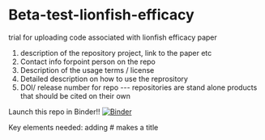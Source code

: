 # Beta-test-lionfish-efficacy
trial for uploading code associated with lionfish efficacy paper

1. description of the repository project, link to the paper etc
2. Contact info forpoint person on the repo
3. Description of the usage terms / license
4. Detailed description on how to use the reprository
5. DOI/ release number for repo --- repositories are stand alone products that should be cited on their own


Launch this repo in Binder!! [![Binder](https://mybinder.org/badge_logo.svg)](https://mybinder.org/v2/gh/davialex/Beta-test-lionfish-efficacy/master?urlpath=rstudio)


Key elements needed:
 adding # makes a title

